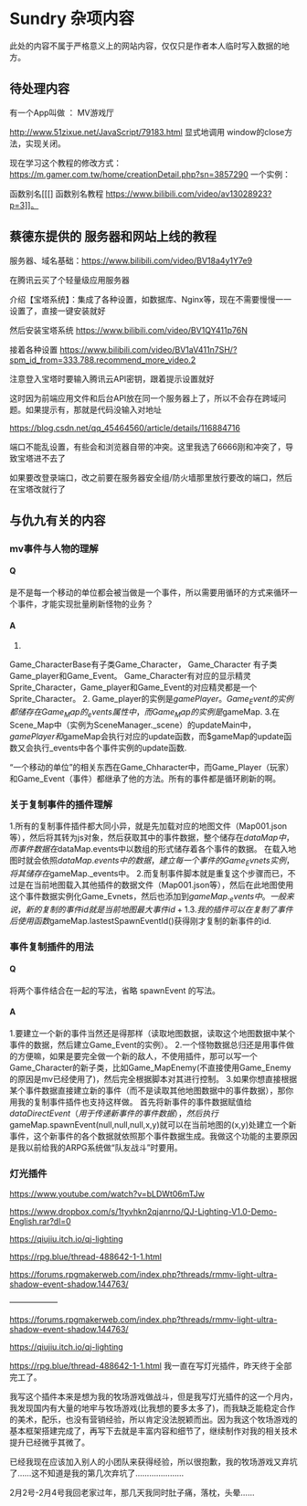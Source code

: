 # Sundry 杂项内容
此处的内容不属于严格意义上的网站内容，仅仅只是作者本人临时写入数据的地方。

## 待处理内容
有一个App叫做 ： MV游戏厅

http://www.51zixue.net/JavaScript/79183.html
显式地调用 window的close方法，实现关闭。

现在学习这个教程的修改方式：
https://m.gamer.com.tw/home/creationDetail.php?sn=3857290
一个实例：

函数别名[[[] 函数别名教程 https://www.bilibili.com/video/av13028923?p=3]]。










## 蔡德东提供的 服务器和网站上线的教程

服务器、域名基础：https://www.bilibili.com/video/BV18a4y1Y7e9

在腾讯云买了个轻量级应用服务器

介绍【宝塔系统】：集成了各种设置，如数据库、Nginx等，现在不需要慢慢一一设置了，直接一键安装就好

然后安装宝塔系统
https://www.bilibili.com/video/BV1QY411p76N

接着各种设置
https://www.bilibili.com/video/BV1aV411n7SH/?spm_id_from=333.788.recommend_more_video.2

注意登入宝塔时要输入腾讯云API密钥，跟着提示设置就好

这时因为前端应用文件和后台API放在同一个服务器上了，所以不会存在跨域问题。如果提示有，那就是代码没输入对地址

https://blog.csdn.net/qq_45464560/article/details/116884716

端口不能乱设置，有些会和浏览器自带的冲突。这里我选了6666刚和冲突了，导致宝塔进不去了

如果要改登录端口，改之前要在服务器安全组/防火墙那里放行要改的端口，然后在宝塔改就行了




## 与仇九有关的内容

### mv事件与人物的理解

#### Q
是不是每一个移动的单位都会被当做是一个事件，所以需要用循环的方式来循环一个事件，才能实现批量刷新怪物的业务？

#### A
1.
Game_CharacterBase有子类Game_Character，
Game_Character 有子类Game_player和Game_Event。
Game_Character有对应的显示精灵Sprite_Character，Game_player和Game_Event的对应精灵都是一个Sprite_Character。
2.
Game_player的实例是$gamePlayer。
Game_Event的实例都储存在Game_Map的_events属性中，而 Game_Map的实例是$gameMap.
3.在Scene_Map中（实例为SceneManager._scene）的updateMain中，$gamePlayer和$gameMap会执行对应的update函数，而$gameMap的update函数又会执行_events中各个事件实例的update函数.


“一个移动的单位”的相关东西在Game_Chharacter中，而Game_Player（玩家）和Game_Event（事件）都继承了他的方法。所有的事件都是循环刷新的啊。










### 关于复制事件的插件理解
1.所有的复制事件插件都大同小异，就是先加载对应的地图文件（Map001.json等），然后将其转为js对象，然后获取其中的事件数据，整个储存在$dataMap中，而事件数据在$dataMap.events中以数组的形式储存着各个事件的数据。
在载入地图时就会依照$dataMap.events中的数据，建立每一个事件的Game_Evnets实例，将其储存在$gameMap._events中。
2.而复制事件脚本就是重复这个步骤而已，不过是在当前地图载入其他插件的数据文件（Map001.json等），然后在此地图使用这个事件数据实例化Game_Evnets，然后也添加到$gameMap._events中。一般来说，新的复制的事件id就是当前地图最大事件id+1.
3.我的插件可以在复制了事件后使用函数$gameMap.lastestSpawnEventId()获得刚才复制的新事件的id.










### 事件复制插件的用法

#### Q
将两个事件结合在一起的写法，省略 spawnEvent  的写法。

#### A
1.要建立一个新的事件当然还是得那样（读取地图数据，读取这个地图数据中某个事件的数据，然后建立Game_Event的实例）。
2.一个怪物数据总归还是用事件做的方便嘛，如果是要完全做一个新的敌人，不使用插件，那可以写一个Game_Character的新子类，比如Game_MapEnemy(不直接使用Game_Enemy的原因是mv已经使用了)，然后完全根据脚本对其进行控制。
3.如果你想直接根据某个事件数据直接建立新的事件（而不是读取其他地图数据中的事件数据），那你用我的复制事件插件也支持这样做。
首先将新事件的事件数据赋值给$dataDirectEvent（用于传递新事件的事件数据），然后执行$gameMap.spawnEvent(null,null,null,x,y)就可以在当前地图的(x,y)处建立一个新事件，这个新事件的各个数据就依照那个事件数据生成。我做这个功能的主要原因是我以前给我的ARPG系统做“队友战斗”时要用。







### 灯光插件

https://www.youtube.com/watch?v=bLDWt06mTJw

https://www.dropbox.com/s/1tyvhkn2qjanrno/QJ-Lighting-V1.0-Demo-English.rar?dl=0

https://qiujiu.itch.io/qj-lighting

https://rpg.blue/thread-488642-1-1.html

https://forums.rpgmakerweb.com/index.php?threads/rmmv-light-ultra-shadow-event-shadow.144763/



——————

https://forums.rpgmakerweb.com/index.php?threads/rmmv-light-ultra-shadow-event-shadow.144763/

https://qiujiu.itch.io/qj-lighting

https://rpg.blue/thread-488642-1-1.html
我一直在写灯光插件，昨天终于全部完工了。

我写这个插件本来是想为我的牧场游戏做战斗，但是我写灯光插件的这一个月内，我发现国内有大量的地牢与牧场游戏(比我想的要多太多了)，而我缺乏能稳定合作的美术，配乐，也没有营销经验，所以肯定没法脱颖而出。因为我这个牧场游戏的基本框架搭建完成了，再写下去就是丰富内容和细节了，继续制作对我的相关技术提升已经微乎其微了。

已经我现在应该加入别人的小团队来获得经验，所以很抱歉，我的牧场游戏又弃坑了……这不知道是我的第几次弃坑了…………………


2月2号-2月4号我回老家过年，那几天我同时肚子痛，落枕，头晕……